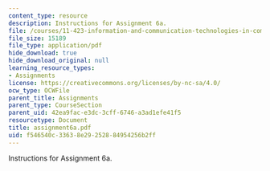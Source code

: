 ```yaml
---
content_type: resource
description: Instructions for Assignment 6a.
file: /courses/11-423-information-and-communication-technologies-in-community-development-spring-2004/f546540c33638e29252884954256b2ff_assignment6a.pdf
file_size: 15189
file_type: application/pdf
hide_download: true
hide_download_original: null
learning_resource_types:
- Assignments
license: https://creativecommons.org/licenses/by-nc-sa/4.0/
ocw_type: OCWFile
parent_title: Assignments
parent_type: CourseSection
parent_uid: 42ea9fac-e3dc-3cff-6746-a3ad1efe41f5
resourcetype: Document
title: assignment6a.pdf
uid: f546540c-3363-8e29-2528-84954256b2ff
---
```

Instructions for Assignment 6a.